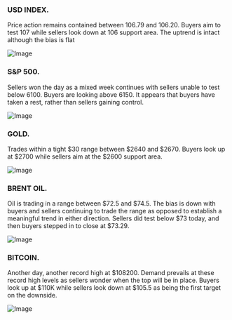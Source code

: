 ### USD INDEX. 

Price action remains contained between 106.79 and 106.20. Buyers aim to test 107 while sellers look down at 106 support area. The uptrend is intact although the bias is flat

![Image](https://markleighedu.github.io/img/Wednesday/usdindex.jpg)

### S&P 500. 

Sellers won the day as a mixed week continues with sellers unable to test below 6100. Buyers are looking above 6150. It appears that buyers have taken a rest, rather than sellers gaining control.


![Image](https://markleighedu.github.io/img/Wednesday/sp500.jpg)

### GOLD. 

Trades within a tight $30 range between $2640 and $2670. Buyers look up at $2700 while sellers aim at the $2600 support area.

![Image](https://markleighedu.github.io/img/Wednesday/gold.jpg)

### BRENT OIL. 

Oil is trading in a range between $72.5 and $74.5. The bias is down with buyers and sellers continuing to trade the range as opposed to establish a meaningful trend in either direction. Sellers did test below $73 today, and then buyers stepped in to close at $73.29.


![Image](https://markleighedu.github.io/img/Wednesday/brentoil.jpg)

### BITCOIN. 

Another day, another record high at $108200. Demand prevails at these record high levels as sellers wonder when the top will be in place. Buyers look up at $110K while sellers look down at $105.5 as being the first target on the downside.

![Image](https://markleighedu.github.io/img/Wednesday/bitcoin.jpg)

